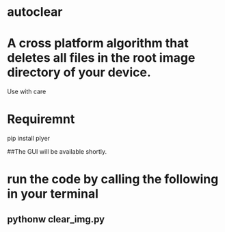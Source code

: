 # autoclear

# A cross platform algorithm that deletes all files in the root image directory of your device.


Use with care

# Requiremnt
pip install plyer


##The GUI will be available shortly. 


# run the code by calling the following in your terminal
## pythonw clear_img.py
